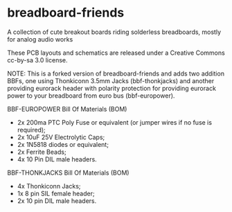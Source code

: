 breadboard-friends
==================

A collection of cute breakout boards riding solderless breadboards, mostly for analog audio works

These PCB layouts and schematics are released under a Creative Commons cc-by-sa
3.0 license.

NOTE: This is a forked version of breadboard-friends and adds two addition BBFs, one using Thonkiconn 3.5mm Jacks (bbf-thonkjacks) and another providing eurorack header with polarity protection for providing eurorack power to your breadboard from euro bus (bbf-europower).

BBF-EUROPOWER Bill Of Materials (BOM)

- 2x 200ma PTC Poly Fuse or equivalent (or jumper wires if no fuse is required);
- 2x 10uF 25V Electrolytic Caps;
- 2x 1N5818 diodes or equivalent;
- 2x Ferrite Beads;
- 4x 10 Pin DIL male headers.

BBF-THONKJACKS Bill Of Materials (BOM)

- 4x Thonkiconn Jacks;
- 1x 8 pin SIL female header;
- 2x 10 pin DIL male headers.

